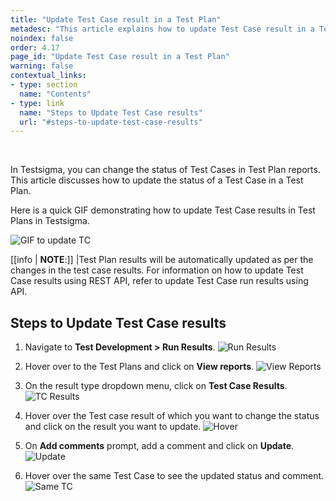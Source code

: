 ```yaml
---
title: "Update Test Case result in a Test Plan"
metadesc: "This article explains how to update Test Case result in a Test Plan"
noindex: false
order: 4.17
page_id: "Update Test Case result in a Test Plan"
warning: false
contextual_links:
- type: section
  name: "Contents"
- type: link
  name: "Steps to Update Test Case results"
  url: "#steps-to-update-test-case-results"
---
```


<br>

In Testsigma, you can change the status of Test Cases in Test Plan reports. This article discusses how to update the status of a Test Case in a Test Plan.

Here is a quick GIF demonstrating how to update Test Case results in Test Plans in Testsigma.

![GIF to update TC](https://s3.amazonaws.com/static-docs.testsigma.com/new_images/projects/applications/updatingtcresult.gif)

[[info | **NOTE**:]]
|Test Plan results will be automatically updated as per the changes in the test case results. For information on how to update Test Case results using REST API, refer to update Test Case run results using API.

## **Steps to Update Test Case results**
1. Navigate to **Test Development > Run Results**.
![Run Results](https://s3.amazonaws.com/static-docs.testsigma.com/new_images/projects/applications/runresults.png)

2. Hover over to the Test Plans and click on **View reports**.
![View Reports](https://s3.amazonaws.com/static-docs.testsigma.com/new_images/projects/applications/hovertotp.png)

3. On the result type dropdown menu, click on **Test Case Results**.
![TC Results](https://s3.amazonaws.com/static-docs.testsigma.com/new_images/projects/applications/tcresults.png)

4. Hover over the Test case result of which you want to change the status and click on the result you want to update. 
![Hover](https://s3.amazonaws.com/static-docs.testsigma.com/new_images/projects/applications/hoverovertc.png)

5. On **Add comments** prompt, add a comment and click on **Update**.
![Update](https://s3.amazonaws.com/static-docs.testsigma.com/new_images/projects/applications/prompt.png)

6. Hover over the same Test Case to see the updated status and comment.
![Same TC](https://s3.amazonaws.com/static-docs.testsigma.com/new_images/projects/applications/status.png)
